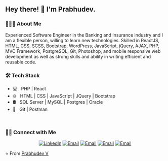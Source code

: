 <!-- ### Hi there 👋

**prabhudevv/prabhudevv** is a ✨ _special_ ✨ repository because its `README.md` (this file) appears on your GitHub profile.

Here are some ideas to get you started:

- 🔭 I’m currently working on ...
- 🌱 I’m currently learning ...
- 👯 I’m looking to collaborate on ...
- 🤔 I’m looking for help with ...
- 💬 Ask me about ...
- 📫 How to reach me: ...
- 😄 Pronouns: ...
- ⚡ Fun fact: ...
-->

<h2> Hey there! 👋 I'm Prabhudev.</h2>

<h3> 👨🏻‍💻 About Me </h3>

Experienced Software Engineer in the Banking and Insurance industry and I am a flexible person, willing to learn new technologies. Skilled in ReactJS, HTML, CSS, SCSS, Bootstrap, WordPress, JavaScript, jQuery, AJAX, PHP, MVC Framework, PostgreSQL, Git, Photoshop, and mobile responsive web development as well as strong skills and ability in writing efficient and reusable code.

<h3>🛠 Tech Stack</h3>

- 💻 &nbsp; PHP | React
- 🌐 &nbsp; HTML | CSS | JavaScript | JQuery | Bootstrap
- 🛢 &nbsp; SQL Server | MySQL | Postgres | Oracle
- 🔧 &nbsp; Git | Postman 

<br/>

<!-- [![Prabhudev's GitHub Stats](https://github-readme-stats.vercel.app/api?username=prabhudevv&show_icons=true)](https://github.com/prabhudevv)) -->

<h3> 🤝🏻 Connect with Me </h3>

<p align="center">
<!--<a href="https://"><img alt="PortFolio" src="https://img.shields.io/badge/Portfolio-www.devismail.netlify.com-blue?style=flat-square&logo=google-chrome"></a> -->
<a href="https://www.linkedin.com/in/prabhudev-vatnal-49690ba6/"><img alt="LinkedIn" src="https://img.shields.io/badge/Prabhudev--brightgreen?style=flat-square&logo=linkedin"></a>
<!-- <a href="https://www.facebook.com"><img alt="Facebook" src="https://img.shields.io/badge/shailesh-facebook-blue?style=flat&logo=facebook"></a> -->
<a href="mailto:prabhudev.vatnal55@gmail.com"><img alt="Email" src="https://img.shields.io/badge/Email--blue?style=flat-square&logo=gmail"></a>
<a href="https://www.facebook.com/prabhudevvatnal/"><img alt="Email" src="https://img.shields.io/badge/Facebook--blue?style=flat-square&logo=facebook"></a>
<a href="https://www.instagram.com/prabhudevv"><img alt="Email" src="https://img.shields.io/badge/LinkedIn--blue?style=flat-square&logo=linkedin"></a>
<a href="https://twitter.com/Prabhudev_V"><img alt="Email" src="https://img.shields.io/badge/Twitter--blue?style=flat-square&logo=twitter"></a>
</p>

⭐️ From [Prabhudev V](https://github.com/prabhudevv)
